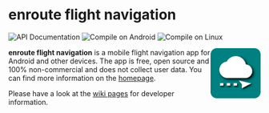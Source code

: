 # enroute flight navigation

![API Documentation](https://github.com/Akaflieg-Freiburg/enroute/workflows/API%20Documentation/badge.svg) ![Compile on Android](https://github.com/Akaflieg-Freiburg/enroute/workflows/Compile%20on%20Android/badge.svg) ![Compile on Linux](https://github.com/Akaflieg-Freiburg/enroute/workflows/Compile%20on%20Linux/badge.svg)

<img align="right" src="generatedSources/metadata/de.akaflieg_freiburg.enroute.png" width="100">**enroute flight navigation** is a mobile flight navigation app for Android and other devices. The app is free, open source and 100% non-commercial and does not collect user data. You can find more information on the [homepage](https://akaflieg-freiburg.github.io/enroute).

Please have a look at the [wiki pages](https://github.com/Akaflieg-Freiburg/enroute/wiki) for developer information.
